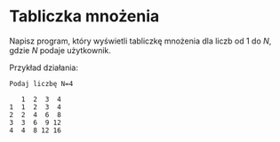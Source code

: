 # Tabliczka mnożenia

Napisz program, który wyświetli tabliczkę mnożenia dla liczb od 1 do $N$, gdzie $N$ podaje użytkownik.

Przykład działania:
```
Podaj liczbę N=4

   1  2  3  4
1  1  2  3  4
2  2  4  6  8
3  3  6  9 12
4  4  8 12 16
```

